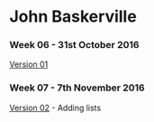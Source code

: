 John Baskerville
==================

### Week 06 - 31st October 2016

[Version 01](https://loisgordon.github.io/john-baskerville/john-baskerville.html) 

### Week 07 - 7th November 2016

[Version 02](https://loisgordon.github.io/john-baskerville/john-baskerville2.html) - Adding lists

